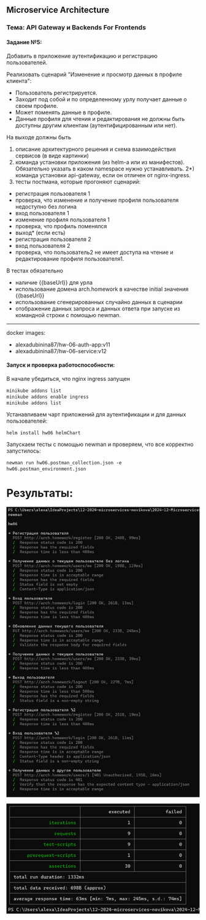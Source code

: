 ## Microservice Architecture
### Тема: API Gateway и Backends For Frontends
#### Задание №5:

Добавить в приложение аутентификацию и регистрацию пользователей.

Реализовать сценарий "Изменение и просмотр данных в профиле клиента":
- Пользователь регистрируется.
- Заходит под собой и по определенному урлу получает данные о своем профиле.
- Может поменять данные в профиле.
- Данные профиля для чтения и редактирования не должны быть доступны другим клиентам (аутентифицированным или нет).

На выходе должны быть
1) описание архитектурного решения и схема взаимодействия сервисов (в виде картинки)
2) команда установки приложения (из helm-а или из манифестов). Обязательно указать в каком namespace нужно устанавливать.
   2*) команда установки api-gateway, если он отличен от nginx-ingress.
3) тесты постмана, которые прогоняют сценарий:
- регистрация пользователя 1
- проверка, что изменение и получение профиля пользователя недоступно без логина
- вход пользователя 1
- изменение профиля пользователя 1
- проверка, что профиль поменялся
- выход* (если есть)
- регистрация пользователя 2
- вход пользователя 2
- проверка, что пользователь2 не имеет доступа на чтение и редактирование профиля пользователя1.

В тестах обязательно
- наличие {{baseUrl}} для урла
- использование домена arch.homework в качестве initial значения {{baseUrl}}
- использование сгенерированных случайно данных в сценарии
- отображение данных запроса и данных ответа при запуске из командной строки с помощью newman.

------------------------------------------------------------------

docker images:
- alexadubinina87/hw-06-auth-app:v11
- alexadubinina87/hw-06-service:v12

#### Запуск и проверка работоспособности:

В начале убедиться, что nginx ingress запущен
```shell script
minikube addons list
minikube addons enable ingress
minikube addons list
```
Устанавливаем  чарт приложений для аутентификации и для данных пользователей:
```shell script
helm install hw06 helmChart
```

Запускаем тесты с помощью newman и проверяем, что все корректно запустилось:
```shell script
newman run hw06.postman_collection.json -e hw06.postman_environment.json
```
# Результаты:

![Скрин1](result/postmanTest.png)

![Скрин2](result/postmanTest2.png)